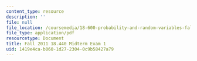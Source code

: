 ```yaml
---
content_type: resource
description: ''
file: null
file_location: /coursemedia/18-600-probability-and-random-variables-fall-2019/1419e4cab0601d2723040c9b58427a79_MIT18_600F19_mid1_F2011.pdf
file_type: application/pdf
resourcetype: Document
title: Fall 2011 18.440 Midterm Exam 1
uid: 1419e4ca-b060-1d27-2304-0c9b58427a79
---
```

